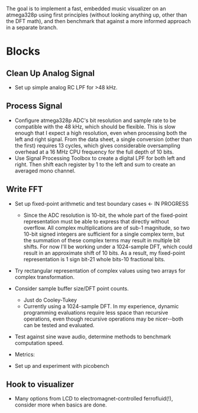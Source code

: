 The goal is to implement a fast, embedded music visualizer on an atmega328p using first principles (without looking anything up, other than the DFT math), and then benchmark that against a more informed approach in a separate branch.

# Blocks

## Clean Up Analog Signal
- Set up simple analog RC LPF for >48 kHz.

## Process Signal

- Configure atmega328p ADC's bit resolution and sample rate to be compatible with the 48 kHz, which should be flexible. This is slow enough that I expect a high resolution, even when processing both the left and right signal. From the data sheet, a single conversion (other than the first) requires 13 cycles, which gives considerable oversampling overhead at a 16 MHz CPU frequency for the full depth of 10 bits.
- Use Signal Processing Toolbox to create a digital LPF for both left and right. Then shift each register by 1 to the left and sum to create an averaged mono channel.

## Write FFT

- Set up fixed-point arithmetic and test boundary cases <- IN PROGRESS
    - Since the ADC resolution is 10-bit, the whole part of the fixed-point representation must be able to express that directly without overflow. All complex multiplications are of sub-1 magnitude, so two 10-bit signed integers are sufficient for a single complex term, but the summation of these complex terms may result in multiple bit shifts. For now I'll be working under a 1024-sample DFT, which could result in an approximate shift of 10 bits. As a result, my fixed-point representation is 1 sign bit-21 whole bits-10 fractional bits.

- Try rectangular representation of complex values using two arrays for complex transformation.
- Consider sample buffer size/DFT point counts.
    - Just do Cooley-Tukey
    - Currently using a 1024-sample DFT. In my experience, dynamic programming evaluations require less space than recursive operations, even though recursive operations may be nicer--both can be tested and evaluated.
- Test against sine wave audio, determine methods to benchmark computation speed.

- Metrics:
-   Set up and experiment with picobench

## Hook to visualizer

- Many options from LCD to electromagnet-controlled ferrofluid(!), consider more when basics are done.
